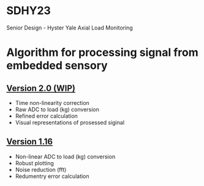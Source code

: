 # SDHY23
Senior Design - Hyster Yale Axial Load Monitoring

# Algorithm for processing signal from embedded sensory
## [Version 2.0 (WIP)](https://github.com/jOakley28/SDHY23/blob/main/LoadAlgorithm1.16.py)
* Time non-linearity correction
* Raw ADC to load (kg) conversion 
* Refined error calculation
* Visual representations of prosessed siginal 

## [Version 1.16](https://github.com/jOakley28/SDHY23/blob/main/LoadAlgorithm1.16.py)
* Non-linear ADC to load (kg) conversion
* Robust plotting
* Noise reduction (fft)
* Redumentry error calculation